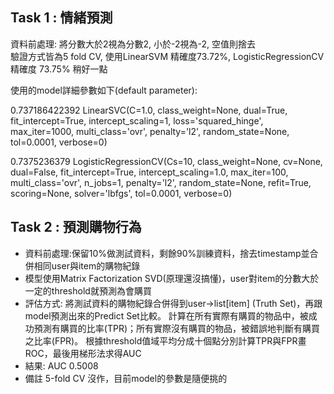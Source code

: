 ## Task 1 : 情緒預測
資料前處理: 將分數大於2視為分數2, 小於-2視為-2, 空值則捨去  
驗證方式皆為5 fold CV, 使用LinearSVM 精確度73.72%, LogisticRegressionCV 精確度 73.75% 稍好一點  

使用的model詳細參數如下(default parameter): 

0.737186422392 LinearSVC(C=1.0, class_weight=None, dual=True, fit_intercept=True,
     intercept_scaling=1, loss='squared_hinge', max_iter=1000,
     multi_class='ovr', penalty='l2', random_state=None, tol=0.0001,
     verbose=0)

0.7375236379 LogisticRegressionCV(Cs=10, class_weight=None, cv=None, dual=False,
           fit_intercept=True, intercept_scaling=1.0, max_iter=100,
           multi_class='ovr', n_jobs=1, penalty='l2', random_state=None,
           refit=True, scoring=None, solver='lbfgs', tol=0.0001, verbose=0)
           
##  Task 2 : 預測購物行為
* 資料前處理:保留10%做測試資料，剩餘90%訓練資料，捨去timestamp並合併相同user與item的購物紀錄  
* 模型使用Matrix Factorization SVD(原理還沒搞懂)，user對item的分數大於一定的threshold就預測為會購買
* 評估方式: 將測試資料的購物紀錄合併得到user->list[item] (Truth Set)，再跟model預測出來的Predict Set比較。
計算在所有實際有購買的物品中，被成功預測有購買的比率(TPR)；所有實際沒有購買的物品，被錯誤地判斷有購買之比率(FPR)。
根據threshold值域平均分成十個點分別計算TPR與FPR畫ROC，最後用梯形法求得AUC
* 結果: AUC 0.5008 
* 備註 5-fold CV 沒作，目前model的參數是隨便挑的